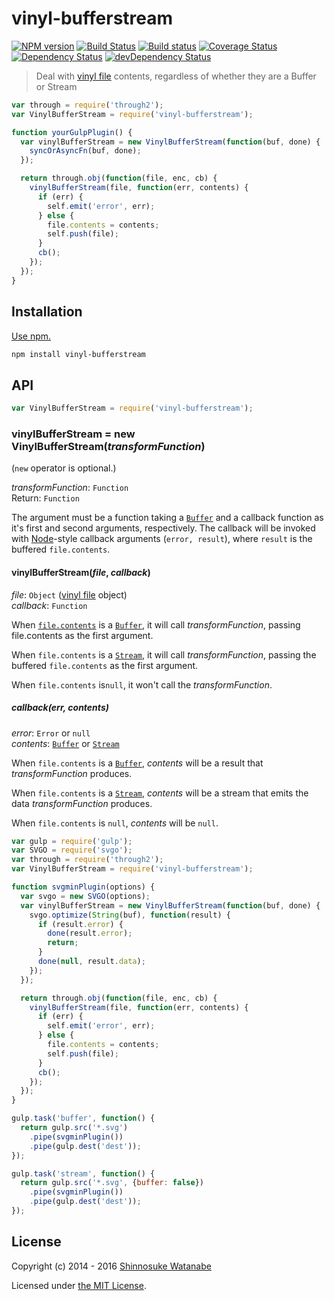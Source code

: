 # vinyl-bufferstream

[![NPM version](https://img.shields.io/npm/v/vinyl-bufferstream.svg?style=flat)](https://www.npmjs.com/package/vinyl-bufferstream)
[![Build Status](https://img.shields.io/travis/shinnn/vinyl-bufferstream.svg?style=flat)](https://travis-ci.org/shinnn/vinyl-bufferstream)
[![Build status](https://ci.appveyor.com/api/projects/status/gqc8t4mju49p6fkn?svg=true)](https://ci.appveyor.com/project/ShinnosukeWatanabe/vinyl-bufferstream)
[![Coverage Status](https://img.shields.io/coveralls/shinnn/vinyl-bufferstream.svg?style=flat)](https://coveralls.io/r/shinnn/vinyl-bufferstream)
[![Dependency Status](https://img.shields.io/david/shinnn/vinyl-bufferstream.svg?style=flat&label=deps)](https://david-dm.org/shinnn/vinyl-bufferstream)
[![devDependency Status](https://img.shields.io/david/dev/shinnn/vinyl-bufferstream.svg?style=flat&label=devDeps)](https://david-dm.org/shinnn/vinyl-bufferstream#info=devDependencies)

> Deal with [vinyl file](https://github.com/wearefractal/vinyl) contents, regardless of whether they are a Buffer or Stream

```javascript
var through = require('through2');
var VinylBufferStream = require('vinyl-bufferstream');

function yourGulpPlugin() {
  var vinylBufferStream = new VinylBufferStream(function(buf, done) {
    syncOrAsyncFn(buf, done); 
  });

  return through.obj(function(file, enc, cb) {
    vinylBufferStream(file, function(err, contents) {
      if (err) {
        self.emit('error', err);
      } else {
        file.contents = contents;
        self.push(file);
      }
      cb();
    });
  });
}
```

## Installation

[Use npm.](https://docs.npmjs.com/cli/install)

```sh
npm install vinyl-bufferstream
```

## API

```javascript
var VinylBufferStream = require('vinyl-bufferstream');
```

### vinylBufferStream = new VinylBufferStream(*transformFunction*)

(`new` operator is optional.)

*transformFunction*: `Function`  
Return: `Function`

The argument must be a function taking a [`Buffer`][buffer] and a callback function as it's first and second arguments, respectively. The callback will be invoked with [Node](http://nodejs.org/)-style callback arguments (`error, result`), where `result` is the buffered `file.contents`.

#### vinylBufferStream(*file*, *callback*)

*file*: `Object` ([vinyl file](https://github.com/wearefractal/vinyl#file) object)  
*callback*: `Function`

When [`file.contents`](https://github.com/wearefractal/vinyl#optionscontents) is a [`Buffer`][buffer], it will call *transformFunction*, passing file.contents as the first argument.

When `file.contents` is a [`Stream`][buffer], it will call *transformFunction*, passing the buffered `file.contents` as the first argument.

When `file.contents` is`null`, it won't call the *transformFunction*.

##### callback(err, contents)

*error*: `Error` or `null`  
*contents*: [`Buffer`][buffer] or [`Stream`][stream]

When `file.contents` is a [`Buffer`][buffer], *contents* will be a result that *transformFunction* produces.

When `file.contents` is a [`Stream`][stream], *contents* will be a stream that emits the data *transformFunction* produces.

When `file.contents` is `null`, *contents* will be `null`.

```javascript
var gulp = require('gulp');
var SVGO = require('svgo');
var through = require('through2');
var VinylBufferStream = require('vinyl-bufferstream');

function svgminPlugin(options) {
  var svgo = new SVGO(options);
  var vinylBufferStream = new VinylBufferStream(function(buf, done) {
    svgo.optimize(String(buf), function(result) {
      if (result.error) {
        done(result.error);
        return;
      }
      done(null, result.data);
    });
  });

  return through.obj(function(file, enc, cb) {
    vinylBufferStream(file, function(err, contents) {
      if (err) {
        self.emit('error', err);
      } else {
        file.contents = contents;
        self.push(file);
      }
      cb();
    });
  });
}

gulp.task('buffer', function() {
  return gulp.src('*.svg')
    .pipe(svgminPlugin())
    .pipe(gulp.dest('dest'));
});

gulp.task('stream', function() {
  return gulp.src('*.svg', {buffer: false})
    .pipe(svgminPlugin())
    .pipe(gulp.dest('dest'));
});
```

## License

Copyright (c) 2014 - 2016 [Shinnosuke Watanabe](https://github.com/shinnn)

Licensed under [the MIT License](./LICENSE).

[buffer]: https://nodejs.org/api/buffer.html
[stream]: https://nodejs.org/api/stream.html
